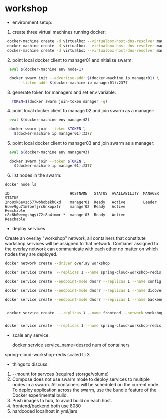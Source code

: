 # workshop

* environment setup:

1. create three virtual machines running docker:
 ```sh
  docker-machine create -d virtualbox --virtualbox-host-dns-resolver manager01
  docker-machine create -d virtualbox --virtualbox-host-dns-resolver manager02
  docker-machine create -d virtualbox --virtualbox-host-dns-resolver manager03
 ```

2. point local docker client to manager01 and nitialize swarm:
 ```sh
   eval $(docker-machine env node-1) 

   docker swarm init --advertise-addr $(docker-machine ip manager01) \
       --listen-addr $(docker-machine ip manager01):2377
 ```

3. generate token for managers and set env variable:
 ```sh
    TOKEN=$(docker swarm join-token manager -q)
 ```

4. point local docker client to manager02 and join swarm as a manager:
 ```sh
   eval $(docker-machine env manager02)

   docker swarm join --token $TOKEN \
     $(docker-machine ip manager01):2377
 ```

5. point local docker client to manager03 and join swarm as a manager:
 ```sh
   eval $(docker-machine env manager03)

   docker swarm join --token $TOKEN \
     $(docker-machine ip manager01):2377
 ```

6. list nodes in the swarm: 
 ```sh
 docker node ls
 ```
 ``` 
 ID                           HOSTNAME   STATUS  AVAILABILITY  MANAGER STATUS
 2no8xk6evzc577wbhobekh0xd    manager01  Ready   Active        Leader
 6uwv9gu71m7oefjrc6nxopxfr    manager02  Ready   Active        Reachable
 c8c6b0wemgshgyi72r8a4immr *  manager03  Ready   Active        Reachable
 ```
 
 * deploy services
 
 Create an overlay "workshop" network, all containers that constitute workshop services will be assigned to that network.
 Contianer assigned to the overlay network can communicate with each other no matter on which nodes they are deployed.
 
 ```sh
 docker network create --driver overlay workshop
```


 ```sh
 docker service create  --replicas 1 --name spring-cloud-workshop-redis   --network workshop  redis

 docker service create --endpoint-mode dnsrr --replicas 1 --name config-server  --network workshop  url-shortener/spring-cloud-workshop-config-server --spring.cloud.config.server.git.uri=$REPO

 docker service create --endpoint-mode dnsrr --replicas 1 --name dicovery-service  --network workshop  url-shortener/spring-cloud-workshop-service-discovery

 docker service create --endpoint-mode dnsrr --replicas 1 --name backend   --network workshop  url-shortener/spring-cloud-workshop-url-shortener-backend --spring.cloud.config.uri=http://config-server:8888/


  docker service create  --replicas 3 --name frontend --network workshop  -p 8080:8080 url-shortener/spring-cloud-workshop-url-shortener-frontend --spring.cloud.config.uri=http://config-server:8888


 docker service create  --replicas 1 --name spring-cloud-workshop-redis   --network workshop  redis
 ```

* scale any service:

  docker service service_name=desired num of containers
  
spring-cloud-workshop-redis scaled to 3

* things to discuss:

1. --mount for servces (required storage/volume)
2. Compose does not use swarm mode to deploy services to multiple nodes in a swarm. All containers will be scheduled on the current node. To deploy application across the swarm, use the bundle feature of the Docker experimental build. 
3. Push images to hub, to avoid build on each host. 
4. frontend/backend both use 8080
5. hardcoded localhost in yml/jars

